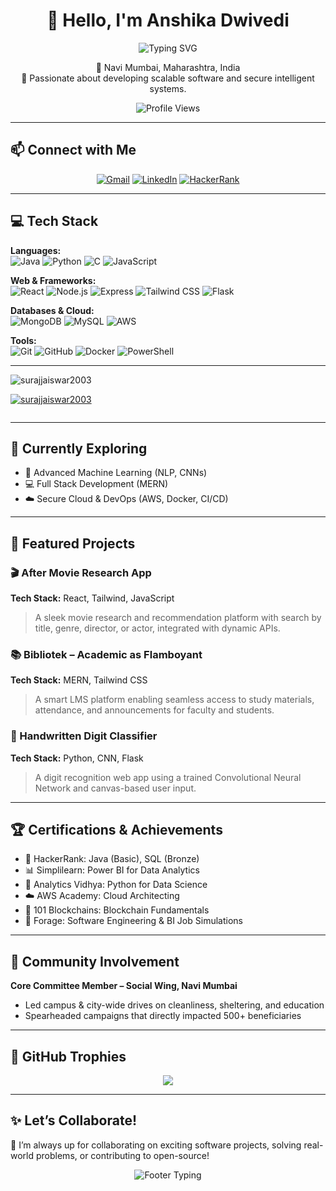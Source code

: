 <h1 align="center">👋 Hello, I'm Anshika Dwivedi</h1>

<p align="center">
  
  <img src="https://readme-typing-svg.demolab.com?font=Fira+Code&size=22&pause=1000&color=007ACC&center=true&vCenter=true&width=440&lines=B.Tech+in+Computer+Engineering;Software+Developer+%7C+ML+%7C+Full+Stack;Cybersecurity+Explorer+%7C+Cloud+Learner;Open+to+Collaborations+%26+Projects" alt="Typing SVG" />

</p>

<p align="center">
  📍 Navi Mumbai, Maharashtra, India <br>
  💼 Passionate about developing scalable software and secure intelligent systems.
</p>

<p align="center">
  <img src="https://komarev.com/ghpvc/?username=anshikadwivedi21&label=Profile%20views&color=0e75b6&style=flat" alt="Profile Views" />
</p>

---

## 📫 Connect with Me

<p align="center">
  <a href="mailto:anshikadwivedi2004@gmail.com"><img src="https://img.shields.io/badge/Gmail-D14836?style=flat-square&logo=gmail&logoColor=white" alt="Gmail"/></a>
  <a href="https://linkedin.com/in/anshika-dwivedi-319b75220"><img src="https://img.shields.io/badge/LinkedIn-0A66C2?style=flat-square&logo=linkedin&logoColor=white" alt="LinkedIn"/></a>
  <a href="https://hackerrank.com/anshikadwivedi21"><img src="https://img.shields.io/badge/HackerRank-2EC866?style=flat-square&logo=HackerRank&logoColor=white" alt="HackerRank"/></a>
</p>

---

## 💻 Tech Stack

**Languages:**  
![Java](https://img.shields.io/badge/Java-007396?style=flat&logo=java&logoColor=white)
![Python](https://img.shields.io/badge/Python-3776AB?style=flat&logo=python&logoColor=white)
![C](https://img.shields.io/badge/C-00599C?style=flat&logo=c&logoColor=white)
![JavaScript](https://img.shields.io/badge/JavaScript-F7DF1E?style=flat&logo=javascript&logoColor=black)

**Web & Frameworks:**  
![React](https://img.shields.io/badge/React-20232A?style=flat&logo=react&logoColor=61DAFB)
![Node.js](https://img.shields.io/badge/Node.js-339933?style=flat&logo=node.js&logoColor=white)
![Express](https://img.shields.io/badge/Express.js-404D59?style=flat&logo=express&logoColor=white)
![Tailwind CSS](https://img.shields.io/badge/Tailwind-38B2AC?style=flat&logo=tailwind-css&logoColor=white)
![Flask](https://img.shields.io/badge/Flask-000000?style=flat&logo=flask&logoColor=white)

**Databases & Cloud:**  
![MongoDB](https://img.shields.io/badge/MongoDB-47A248?style=flat&logo=mongodb&logoColor=white)
![MySQL](https://img.shields.io/badge/MySQL-00758F?style=flat&logo=mysql&logoColor=white)
![AWS](https://img.shields.io/badge/AWS-232F3E?style=flat&logo=amazon-aws&logoColor=white)

**Tools:**  
![Git](https://img.shields.io/badge/Git-F05032?style=flat&logo=git&logoColor=white)
![GitHub](https://img.shields.io/badge/GitHub-181717?style=flat&logo=github&logoColor=white)
![Docker](https://img.shields.io/badge/Docker-2496ED?style=flat&logo=docker&logoColor=white)
![PowerShell](https://img.shields.io/badge/PowerShell-5391FE?style=flat&logo=powershell&logoColor=white)

---
<p align="left"> <img src="https://komarev.com/ghpvc/?username=surajjaiswar2003&label=Profile%20views&color=0e75b6&style=flat" alt="surajjaiswar2003" /> </p>

<p align="left"> <a href="https://github.com/ryo-ma/github-profile-trophy"><img src="https://github-profile-trophy.vercel.app/?username=surajjaiswar2003" alt="surajjaiswar2003" /></a> </p>

<p align="left"> <a href="https://twitter.com/" target="blank"><img src="https://img.shields.io/twitter/follow/?logo=twitter&style=for-the-badge" alt="" /></a> </p>

 ---

## 🧠 Currently Exploring

- 🤖 Advanced Machine Learning (NLP, CNNs)
- 💻 Full Stack Development (MERN)
- ☁️ Secure Cloud & DevOps (AWS, Docker, CI/CD)

---

## 📂 Featured Projects

### 🎬 After Movie Research App  
**Tech Stack:** React, Tailwind, JavaScript  
> A sleek movie research and recommendation platform with search by title, genre, director, or actor, integrated with dynamic APIs.

### 📚 Bibliotek – Academic as Flamboyant  
**Tech Stack:** MERN, Tailwind CSS  
> A smart LMS platform enabling seamless access to study materials, attendance, and announcements for faculty and students.

### 🔢 Handwritten Digit Classifier  
**Tech Stack:** Python, CNN, Flask  
> A digit recognition web app using a trained Convolutional Neural Network and canvas-based user input.

---

## 🏆 Certifications & Achievements

- 🥇 HackerRank: Java (Basic), SQL (Bronze)
- 📊 Simplilearn: Power BI for Data Analytics  
- 🧠 Analytics Vidhya: Python for Data Science  
- ☁️ AWS Academy: Cloud Architecting  
- 🔗 101 Blockchains: Blockchain Fundamentals  
- 💼 Forage: Software Engineering & BI Job Simulations  

---

## 🤝 Community Involvement

**Core Committee Member – Social Wing, Navi Mumbai**  
- Led campus & city-wide drives on cleanliness, sheltering, and education  
- Spearheaded campaigns that directly impacted 500+ beneficiaries

---



## 🏅 GitHub Trophies

<p align="center">
  <img src="https://github-profile-trophy.vercel.app/?username=anshikadwivedi21&theme=flat&no-frame=true&margin-w=10&row=1&column=6" />
</p>

---

## ✨ Let’s Collaborate!

💬 I’m always up for collaborating on exciting software projects, solving real-world problems, or contributing to open-source!

<p align="center">
  <p align="center">
  <img src="https://readme-typing-svg.demolab.com?font=Fira+Code&size=22&pause=1000&color=2F80ED&center=true&vCenter=true&width=440&lines=Let's+Build+Something+Amazing!;Drop+a+Message+Anytime+%F0%9F%93%A2" alt="Footer Typing" />
</p>

</p>

